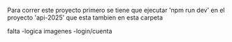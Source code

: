 Para correr este proyecto primero se tiene que ejecutar 'npm run dev' en el proyecto 'api-2025' que esta tambien en esta carpeta

falta
-logica imagenes
-login/cuenta